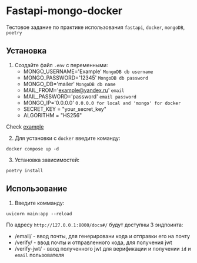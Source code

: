 # Fastapi-mongo-docker

Тестовое задание по практике использования `fastapi`, `docker`, `mongoDB`, `poetry`

## Установка
1. Создайте файл `.env` с переменными:
    - MONGO_USERNAME='Example' `MongoDB db username`
    - MONGO_PASSWORD='12345' `MongoDB db password`
    - MONGO_DB='mailer' `MongoDB db name`
    - MAIL_FROM='example@yandex.ru' `email`
    - MAIL_PASSWORD='password' `email password`
    - MONGO_IP='0.0.0.0' `0.0.0.0 for local and 'mongo' for docker`
    - SECRET_KEY = "your_secret_key"
    - ALGORITHM = "HS256"

Check [example](env_example) 

2. Для установки с `docker` введите команду:
```
docker compose up -d
```

3. Установка зависимостей:
```
poetry install
```

## Использование

1. Введите комманду:
```
uvicorn main:app --reload
```

По адресу `http://127.0.0.1:8000/docs#/` будут доступны 3 эндпоинта:
 - /email/ - ввод почты, для генерировани кода и отправки его на почту
 - /verify/ - ввод почты и отправленного кода, для получения jwt
 - /verify-jwt/ - ввод полученного jwt для верификации и получении `id` и `email` пользователя